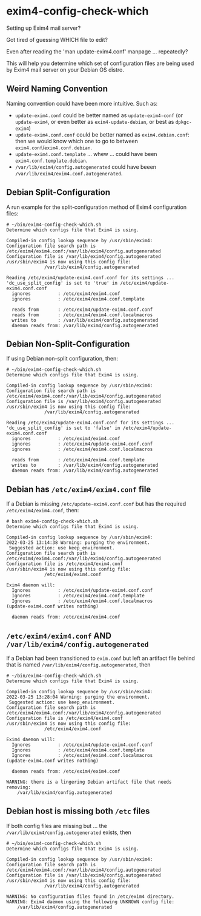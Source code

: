# exim4-config-check-which 

Setting up Exim4 mail server?  

Got tired of guessing WHICH file to edit?  

Even after reading the 'man update-exim4.conf' manpage ... repeatedly?

This will help you determine which set of configuration files are being used by Exim4 mail server on your Debian OS distro.

## Weird Naming Convention

Naming convention could have been more intuitive.  Such as:

* `update-exim4.conf` could be better named as `update-exim4-conf` (or `update-exim4`, or even better as `exim4-update-debian`, or best as `dpkgc-exim4`)
 * `update-exim4.conf.conf` could be better named as `exim4.debian.conf`: then we would know which one to go to between `exim4.conf`/`exim4.conf.debian`.
  * `update-exim4.conf.template` ... whew ... could have been `exim4.conf.template.debian`.
  * `/var/lib/exim4/config.autogenerated` could have beeen `/var/lib/exim4/exim4.conf.autogenerated`.

## Debian Split-Configuration

A run example for the split-configuration method of Exim4 configuration files:

```console
# ~/bin/exim4-config-check-which.sh 
Determine which configs file that Exim4 is using.

Compiled-in config lookup sequence by /usr/sbin/exim4:
Configuration file search path is /etc/exim4/exim4.conf:/var/lib/exim4/config.autogenerated
Configuration file is /var/lib/exim4/config.autogenerated
/usr/sbin/exim4 is now using this config file:
              /var/lib/exim4/config.autogenerated

Reading /etc/exim4/update-exim4.conf.conf for its settings ...
'dc_use_split_config' is set to 'true' in /etc/exim4/update-exim4.conf.conf
  ignores          : /etc/exim4/exim4.conf
  ignores          : /etc/exim4/exim4.conf.template

  reads from       : /etc/exim4/update-exim4.conf.conf
  reads from       : /etc/exim4/exim4.conf.localmacros
  writes to        : /var/lib/exim4/config.autogenerated
  daemon reads from: /var/lib/exim4/config.autogenerated
```

## Debian Non-Split-Configuration

If using Debian non-split configuration, then:

```console
# ~/bin/exim4-config-check-which.sh 
Determine which configs file that Exim4 is using.

Compiled-in config lookup sequence by /usr/sbin/exim4:
Configuration file search path is /etc/exim4/exim4.conf:/var/lib/exim4/config.autogenerated
Configuration file is /var/lib/exim4/config.autogenerated
/usr/sbin/exim4 is now using this config file:
              /var/lib/exim4/config.autogenerated

Reading /etc/exim4/update-exim4.conf.conf for its settings ...
'dc_use_split_config' is set to 'false' in /etc/exim4/update-exim4.conf.conf
  ignores          : /etc/exim4/exim4.conf
  ignores          : /etc/exim4/update-exim4.conf.conf
  ignores          : /etc/exim4/exim4.conf.localmacros

  reads from       : /etc/exim4/exim4.conf.template
  writes to        : /var/lib/exim4/config.autogenerated
  daemon reads from: /var/lib/exim4/config.autogenerated
```

## Debian has `/etc/exim4/exim4.conf` file

If a Debian is missing `/etc/update-exim4.conf.conf` but has the required `/etc/exim4/exim4.conf`, then:

```console
# bash exim4-config-check-which.sh 
Determine which configs file that Exim4 is using.

Compiled-in config lookup sequence by /usr/sbin/exim4:
2022-03-25 13:14:38 Warning: purging the environment.
 Suggested action: use keep_environment.
Configuration file search path is /etc/exim4/exim4.conf:/var/lib/exim4/config.autogenerated
Configuration file is /etc/exim4/exim4.conf
/usr/sbin/exim4 is now using this config file:
              /etc/exim4/exim4.conf

Exim4 daemon will:
  Ignores          : /etc/exim4/update-exim4.conf.conf
  Ignores          : /etc/exim4/exim4.conf.template
  Ignores          : /etc/exim4/exim4.conf.localmacros
(update-exim4.conf writes nothing)

  daemon reads from: /etc/exim4/exim4.conf
```

## `/etc/exim4/exim4.conf` AND `/var/lib/exim4/config.autogenerated`

If a Debian had been transitioned to `exim.conf` but left an
artifact file behind that is named `/var/lib/exim4/config.autogenerated`, then

```console
# ~/bin/exim4-config-check-which.sh 
Determine which configs file that Exim4 is using.

Compiled-in config lookup sequence by /usr/sbin/exim4:
2022-03-25 13:28:04 Warning: purging the environment.
 Suggested action: use keep_environment.
Configuration file search path is /etc/exim4/exim4.conf:/var/lib/exim4/config.autogenerated
Configuration file is /etc/exim4/exim4.conf
/usr/sbin/exim4 is now using this config file:
              /etc/exim4/exim4.conf

Exim4 daemon will:
  Ignores          : /etc/exim4/update-exim4.conf.conf
  Ignores          : /etc/exim4/exim4.conf.template
  Ignores          : /etc/exim4/exim4.conf.localmacros
(update-exim4.conf writes nothing)

  daemon reads from: /etc/exim4/exim4.conf

WARNING: there is a lingering Debian artifact file that needs removing:
    /var/lib/exim4/config.autogenerated
```

## Debian host is missing both `/etc` files

If both config files are missing but ...
the `/var/lib/exim4/config.autogenerated` exists, then

```console
# ~/bin/exim4-config-check-which.sh 
Determine which configs file that Exim4 is using.

Compiled-in config lookup sequence by /usr/sbin/exim4:
Configuration file search path is /etc/exim4/exim4.conf:/var/lib/exim4/config.autogenerated
Configuration file is /var/lib/exim4/config.autogenerated
/usr/sbin/exim4 is now using this config file:
              /var/lib/exim4/config.autogenerated

WARNING: No configuration files found in /etc/exim4 directory.
WARNING: Exim4 daemon using the following UNKNOWN config file:
    /var/lib/exim4/config.autogenerated
```


